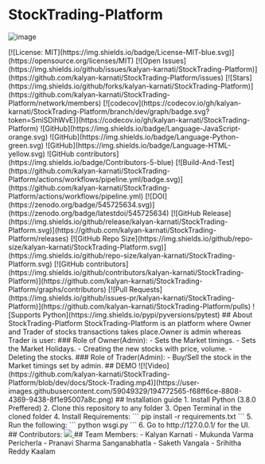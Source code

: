 # StockTrading-Platform
![image](https://user-images.githubusercontent.com/59049329/194774702-6af1c810-5d60-4746-afbd-3df559d41d70.png)
<!-->
[![License: MIT](https://img.shields.io/badge/License-MIT-blue.svg)](https://opensource.org/licenses/MIT)
[![Open Issues](https://img.shields.io/github/issues/kalyan-karnati/StockTrading-Platform)](https://github.com/kalyan-karnati/StockTrading-Platform/issues)
[![Stars](https://img.shields.io/github/forks/kalyan-karnati/StockTrading-Platform)](https://github.com/kalyan-karnati/StockTrading-Platform/network/members)
[![codecov](https://codecov.io/gh/kalyan-karnati/StockTrading-Platform/branch/dev/graph/badge.svg?token=SmiSDihWvE)](https://codecov.io/gh/kalyan-karnati/StockTrading-Platform)
![GitHub](https://img.shields.io/badge/Language-JavaScript-orange.svg)
![GitHub](https://img.shields.io/badge/Language-Python-green.svg)
![GitHub](https://img.shields.io/badge/Language-HTML-yellow.svg)
![GitHub contributors](https://img.shields.io/badge/Contributors-5-blue)
[![Build-And-Test](https://github.com/kalyan-karnati/StockTrading-Platform/actions/workflows/pipeline.yml/badge.svg)](https://github.com/kalyan-karnati/StockTrading-Platform/actions/workflows/pipeline.yml)
[![DOI](https://zenodo.org/badge/545725634.svg)](https://zenodo.org/badge/latestdoi/545725634)
[![GitHub Release](https://img.shields.io/github/release/kalyan-karnati/StockTrading-Platform.svg)](https://github.com/kalyan-karnati/StockTrading-Platform/releases)
[![GitHub Repo Size](https://img.shields.io/github/repo-size/kalyan-karnati/StockTrading-Platform.svg)](https://img.shields.io/github/repo-size/kalyan-karnati/StockTrading-Platform.svg)
[![GitHub contributors](https://img.shields.io/github/contributors/kalyan-karnati/StockTrading-Platform)](https://github.com/kalyan-karnati/StockTrading-Platform/graphs/contributors)
[![Pull Requests](https://img.shields.io/github/issues-pr/kalyan-karnati/StockTrading-Platform)](https://github.com/kalyan-karnati/StockTrading-Platform/pulls)
![Supports Python](https://img.shields.io/pypi/pyversions/pytest)

## About StockTrading-Platform

StockTrading-Platform is an platform where Owner and Trader of stocks transactions takes place.Owner is admin whereas Trader is user:
 
 ### Role of Owner(Admin):
 - Sets the Market timings.
 - Sets the Market Holidays.
 - Creating the new stocks with price, volume.
 - Deleting the stocks.
 
 ### Role of Trader(Admin):
 - Buy/Sell the stock in the Market timings set by admin.
 
## DEMO

![![Video](https://github.com/kalyan-karnati/StockTrading-Platform/blob/dev/docs/Stock-Trading.mp4)](https://user-images.githubusercontent.com/59049329/194772565-f68ff6ce-8808-4369-9438-8f1e95007a8c.png)

## Installation guide

1. Install Python (3.8.0 Preffered)

2. Clone this repository to any folder

3. Open Terminal in the cloned folder

4. Install Requirements:
```
  pip install -r requirements.txt
```
5. Run the following:
```
  python wsgi.py
```
6. Go to http://127.0.0.1/ for the UI.



## Contributors:
<a href = "https://github.com/kalyan-karnati/StockTrading-Platform/graphs/contributors">
  <img src = "https://contrib.rocks/image?repo=kalyan-karnati/StockTrading-Platform"/>
</a>

## Team Members:
- Kalyan Karnati
- Mukunda Varma Pericherla
- Pranavi Sharma Sanganabhatla
- Saketh Vangala
- Srihitha Reddy Kaalam
